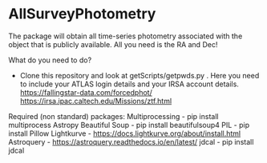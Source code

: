 # AllSurveyPhotometry
The package will obtain all time-series photometry associated with the object that is publicly available. All you need is the RA and Dec!


What do you need to do?
- Clone this repository and look at getScripts/getpwds.py  . Here you need to include your ATLAS login details and your IRSA account details.
https://fallingstar-data.com/forcedphot/ 
https://irsa.ipac.caltech.edu/Missions/ztf.html






Required (non standard) packages:
Multiprocessing - pip install multiprocess
Astropy
Beautiful Soup - pip install beautifulsoup4
PIL - pip install Pillow
Lightkurve - https://docs.lightkurve.org/about/install.html
Astroquery - https://astroquery.readthedocs.io/en/latest/
jdcal - pip install jdcal
